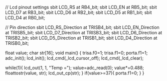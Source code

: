 // Lcd pinout settings
sbit LCD_RS at RB4_bit;
sbit LCD_EN at RB5_bit;
sbit LCD_D7 at RB3_bit;
sbit LCD_D6 at RB2_bit;
sbit LCD_D5 at RB1_bit;
sbit LCD_D4 at RB0_bit;

// Pin direction
sbit LCD_RS_Direction at TRISB4_bit;
sbit LCD_EN_Direction at TRISB5_bit;
sbit LCD_D7_Direction at TRISB3_bit;
sbit LCD_D6_Direction at TRISB2_bit;
sbit LCD_D5_Direction at TRISB1_bit;
sbit LCD_D4_Direction at TRISB0_bit;


float value;
char str[16];
void main() {
  trisa.f0=1;
  trisa.f1=0;
  porta.f1=1;
  adc_init();
  lcd_init();
  lcd_cmd(_lcd_cursor_off);
  lcd_cmd(_lcd_clear);

  while(1){
  lcd_out(1, 1, "Temp =");
  value=adc_read(0);
  value*=0.488;
  floattostr(value, str);
  lcd_out_cp(str);
   }
    if(value>=37){
    porta.f1=0;
    }
}